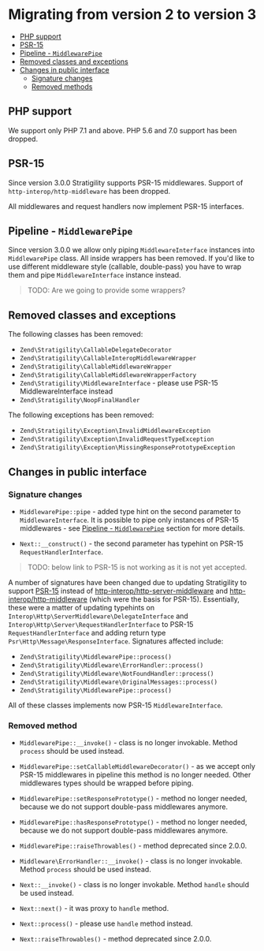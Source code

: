 # Migrating from version 2 to version 3

- [PHP support](#php-support)
- [PSR-15](#psr-15)
- [Pipeline - `MiddlewarePipe`](#pipeline-middlewarepipe)
- [Removed classes and exceptions](#removed-classes-and-exceptions)
- [Changes in public interface](#changes-in-public-interface)
  - [Signature changes](#signature-changes)
  - [Removed methods](#removed-methods)

## PHP support

We support only PHP 7.1 and above.
PHP 5.6 and 7.0 support has been dropped.

## PSR-15

Since version 3.0.0 Stratigility supports PSR-15 middlewares.
Support of `http-interop/http-middleware` has been dropped.

All middlewares and request handlers now implement PSR-15 interfaces.

## Pipeline - `MiddlewarePipe`

Since version 3.0.0 we allow only piping `MiddlewareInterface` instances
into `MiddlewarePipe` class. All inside wrappers has been removed. If
you'd like to use different middleware style (callable, double-pass)
you have to wrap them and pipe `MiddlewareInterface` instance instead.

> TODO: Are we going to provide some wrappers?

## Removed classes and exceptions

The following classes has been removed:

- `Zend\Stratigility\CallableDelegateDecorator`
- `Zend\Stratigility\CallableInteropMiddlewareWrapper`
- `Zend\Stratigility\CallableMiddlewareWrapper`
- `Zend\Stratigility\CallableMiddlewareWrapperFactory`
- `Zend\Stratigility\MiddlewareInterface` - please use PSR-15 MiddlewareInterface instead
- `Zend\Stratigility\NoopFinalHandler`

The following exceptions has been removed:

- `Zend\Stratigility\Exception\InvalidMiddlewareException`
- `Zend\Stratigility\Exception\InvalidRequestTypeException`
- `Zend\Stratigility\Exception\MissingResponsePrototypeException`

## Changes in public interface

### Signature changes

- `MiddlewarePipe::pipe` - added type hint on the second parameter to
  `MiddlewareInterface`. It is possible to pipe only instances of PSR-15
  middlewares - see [Pipeline - `MiddlewarePipe`](#pipeline-middlewarepipe)
  section for more details.

- `Next::__construct()` - the second parameter has typehint on
  PSR-15 `RequestHandlerInterface`.

> TODO: below link to PSR-15 is not working as it is not yet accepted.

A number of signatures have been changed due to updating Stratigility to
support [PSR-15](http://www.php-fig.org/psr/psr-15/) instead of
[http-interop/http-server-middleware](https://github.com/http-interop/http-server-middleware)
and [http-interop/http-middleware](https://github.com/http-interop/http-middleware)
(which were the basis for PSR-15). Essentially, these were a matter of
updating typehints on `Interop\Http\ServerMiddleware\DelegateInterface` and
`Interop\Http\Server\RequestHandlerInterface` to PSR-15
`RequestHandlerInterface` and adding return type
`Psr\Http\Message\ResponseInterface`. Signatures affected include:

- `Zend\Stratigility\MiddlewarePipe::process()`
- `Zend\Stratigility\Middleware\ErrorHandler::process()`
- `Zend\Stratigility\Middleware\NotFoundHandler::process()`
- `Zend\Stratigility\Middleware\OriginalMessages::process()`
- `Zend\Stratigility\MiddlewarePipe::process()`

All of these classes implements now PSR-15 `MiddlewareInterface`.

### Removed method

- `MiddlewarePipe::__invoke()` - class is no longer invokable.
  Method `process` should be used instead.

- `MiddlewarePipe::setCallableMiddlewareDecorator()` - as we accept only
  PSR-15 middlewares in pipeline this method is no longer needed.
  Other middlewares types should be wrapped before piping.

- `MiddlewarePipe::setResponsePrototype()` - method no longer needed,
  because we do not support double-pass middlewares anymore.

- `MiddlewarePipe::hasResponsePrototype()` - method no longer needed,
  because we do not support double-pass middlewares anymore.

- `MiddlewarePipe::raiseThrowables()` - method deprecated since 2.0.0.

- `Middleware\ErrorHandler::__invoke()` - class is no longer invokable.
  Method `process` should be used instead.

- `Next::__invoke()` - class is no longer invokable. Method `handle`
  should be used instead.

- `Next::next()` - it was proxy to `handle` method.

- `Next::process()` - please use `handle` method instead.

- `Next::raiseThrowables()` - method deprecated since 2.0.0.
